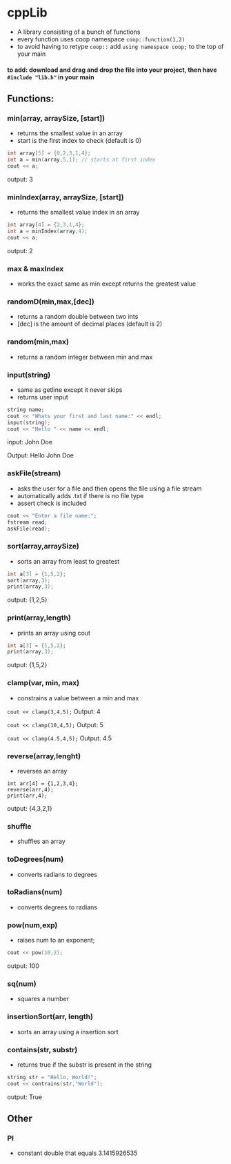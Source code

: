 # cppLib
- A library consisting of a bunch of functions
- every function uses coop namespace `coop::function(1,2)`
- to avoid having to retype `coop::` add `using namespace coop;` to the top of your main
#### to add: download and drag and drop the file into your project, then have `#include "lib.h"` in your main


## Functions:
### min(array, arraySize, [start])
- returns the smallest value in an array
- start is the first index to check (default is 0)
```cpp
int array[5] = {0,2,3,1,4};
int a = min(array,5,1); // starts at first index
cout << a;
```
output: 3
### minIndex(array, arraySize, [start])
- returns the smallest value index in an array
```cpp
int array[4] = {2,3,1,4};
int a = minIndex(array,4);
cout << a;
```
output: 2
### max & maxIndex
- works the exact same as min except returns the greatest value
### randomD(min,max,[dec])
- returns a random double between two ints 
- [dec] is the amount of decimal places (default is 2)
### random(min,max)
- returns a random integer between min and max
### input(string)
- same as getline except it never skips
- returns user input
```cpp
string name;
cout << "Whats your first and last name:" << endl;
input(string);
cout << "Hello " << name << endl;
```
input: John Doe

Output: Hello John Doe
### askFile(stream)
- asks the user for a file and then opens the file using a file stream
- automatically adds .txt if there is no file type
- assert check is included
```cpp
cout << "Enter a file name:";
fstream read;
askFile(read);
```
### sort(array,arraySize)
- sorts an array from least to greatest
```cpp
int a[3] = {1,5,2};
sort(array,3);
print(array,3);
```
output: {1,2,5}
### print(array,length)
- prints an array using cout
```cpp
int a[3] = {1,5,2};
print(array,3);
```
output: {1,5,2}
### clamp(var, min, max)
- constrains a value between a min and max

`cout << clamp(3,4,5);` Output: 4

`cout << clamp(10,4,5);` Output: 5

`cout << clamp(4.5,4,5);` Output: 4.5
### reverse(array,lenght)
- reverses an array
```
int arr[4] = {1,2,3,4};
reverse(arr,4);
print(arr,4);
```
output: {4,3,2,1}
### shuffle
- shuffles an array
### toDegrees(num)
- converts radians to degrees
### toRadians(num)
- converts degrees to radians
### pow(num,exp)
- raises num to an exponent;
```cpp
cout << pow(10,2);
```
output: 100
### sq(num)
- squares a number
### insertionSort(arr, length)
- sorts an array using a insertion sort
### contains(str, substr)
- returns true if the substr is present in the string
```cpp
string str = "Hello, World!";
cout << contrains(str,"World");
```
output: True
## Other
### PI
- constant double that equals 3.1415926535

